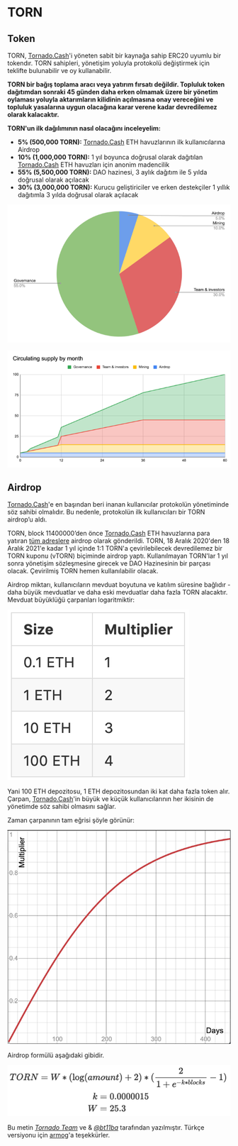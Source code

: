 # TORN

## Token



TORN, [Tornado.Cash](https://github.com/https://tornado.cash/)'i yöneten sabit bir kaynağa sahip ERC20 uyumlu bir tokendır. TORN sahipleri, yönetişim yoluyla protokolü değiştirmek için teklifte bulunabilir ve oy kullanabilir.

**TORN bir bağış toplama aracı veya yatırım fırsatı değildir. Topluluk token dağıtımdan sonraki 45 günden daha erken olmamak üzere bir yönetim oylaması yoluyla aktarımların kilidinin açılmasına onay vereceğini ve topluluk yasalarına uygun olacağına karar verene kadar devredilemez olarak kalacaktır.**

**TORN'un ilk dağılımının nasıl olacağını inceleyelim:**

* **5% \(500,000 TORN\):** [Tornado.Cash](https://) ETH havuzlarının ilk kullanıcılarına Airdrop
* **10% \(1,000,000 TORN\):** 1 yıl boyunca doğrusal olarak dağıtılan [Tornado.Cash](https://tornado.cash//) ETH havuzları için anonim madencilik
* **55% \(5,500,000 TORN\):** DAO hazinesi, 3 aylık dağıtım ile 5 yılda doğrusal olarak açılacak
* **30% \(3,000,000 TORN\):** Kurucu geliştiriciler ve erken destekçiler 1 yıllık dağıtımla 3 yılda doğrusal olarak açılacak

![](.gitbook/assets/1-bjggju1rn4_qoxgcljfneq.png)

![](.gitbook/assets/1-gmc0jw8zr5xfvrk5zyqmya.png)

## Airdrop <a id="f04d"></a>

[Tornado.Cash](https://tornado.cash/)'e en başından beri inanan kullanıcılar protokolün yönetiminde söz sahibi olmalıdır. Bu nedenle, protokolün ilk kullanıcıları bir TORN airdrop’u aldı.

TORN, block 11400000’den önce [Tornado.Cash](https://tornado.cash//) ETH havuzlarına para yatıran [tüm adreslere](https://github.com/tornadocash/airdrop/blob/master/airdrop.csv/) airdrop olarak gönderildi. TORN, 18 Aralık 2020'den 18 Aralık 2021'e kadar 1 yıl içinde 1:1 TORN'a çevirilebilecek devredilemez bir TORN kuponu \(vTORN\) biçiminde airdrop yaptı. Kullanılmayan TORN'lar 1 yıl sonra yönetişim sözleşmesine girecek ve DAO Hazinesinin bir parçası olacak. Çevirilmiş TORN hemen kullanılabilir olacak.

Airdrop miktarı, kullanıcıların mevduat boyutuna ve katılım süresine bağlıdır - daha büyük mevduatlar ve daha eski mevduatlar daha fazla TORN alacaktır. Mevduat büyüklüğü çarpanları logaritmiktir:

![](.gitbook/assets/1-ogfrad8p3gez14zh4jndiq-2x.png)



Yani 100 ETH depozitosu, 1 ETH depozitosundan iki kat daha fazla token alır. Çarpan, [Tornado.Cash](https://tornado.cash//)'in büyük ve küçük kullanıcılarının her ikisinin de yönetimde söz sahibi olmasını sağlar.

Zaman çarpanının tam eğrisi şöyle görünür:

![](.gitbook/assets/1-bje88nlnkbe29-zcs5agkw-2x.png)

Airdrop formülü aşağıdaki gibidir.

![](.gitbook/assets/1-megm4amqrrkx0qxva9iska-2x.png)

Bu metin [_Tornado Team_](https://tornado-cash.medium.com/tornado-cash-governance-proposal-a55c5c7d0703) ve & [_@bt11ba_](https://torn.community/u/bt11ba/) tarafından yazılmıştır. Türkçe versiyonu için [armog](https://twitter.com/arm00g)'a teşekkürler.

